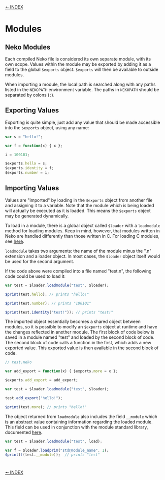 [🠔 INDEX](../readme)
#

# Modules

## Neko Modules

Each compiled Neko file is considered its own separate module, with its own scope. Values within the module may be exported by adding it as a field to the global `$exports` object. `$exports` will then be available to outside modules.

When importing a module, the local path is searched along with any paths listed in the `NEKOPATH` environment variable. The paths in `NEKOPATH` should be separated by colons (`:`).

## Exporting Values

Exporting is quite simple, just add any value that should be made accessible into the `$exports` object, using any name:

```js
var s = "hello!";

var f = function(x) { x };

i = 100101;

$exports.hello = s;
$exports.identity = f;
$exports.number = i;
```

## Importing Values

Values are "imported" by loading in the `$exports` object from another file and assigning it to a variable. Note that the module which is being loaded will actually be executed as it is loaded. This means the `$exports` object may be generated dynamically.

To load in a module, there is a global object called `$loader` with a `loadmodule` method for loading modules. Keep in mind, however, that modules written in Neko are handled differently than those written in C. For loading C modules, see [here](libs.html).

`loadmodule` takes two arguments: the name of the module minus the ".n" extension and a loader object. In most cases, the `$loader` object itself would be used for the second argument.

If the code above were compiled into a file named "test.n", the following code could be used to load it:

```js
var test = $loader.loadmodule("test", $loader);

$print(test.hello); // prints "hello!"

$print(test.number); // prints "100101"

$print(test.identity("test!")); // prints "test!"
```

The imported object essentially becomes a shared object between modules, so it is possible to modify an `$exports` object at runtime and have the changes reflected in another module. The first block of code below is saved in a module named "test" and loaded by the second block of code. The second block of code calls a function in the first, which adds a new exported value. This exported value is then available in the second block of code.

```js
// test.neko

var add_export = function(x) { $exports.more = x };

$exports.add_export = add_export;
```

```js
var test = $loader.loadmodule("test", $loader);

test.add_export("hello!");

$print(test.more); // prints "hello!"
```

The object returned from `loadmodule` also includes the field `__module` which is an abstract value containing information regarding the loaded module. This field can be used in conjunction with the module standard library, documented [here](http://nekovm.org/doc/view/module).

```js
var test = $loader.loadmodule("test", load);

var f = $loader.loadprim("std@module_name", 1);
$print(f(test.__module));  // prints "test"
```

#
[🠔 INDEX](../readme)